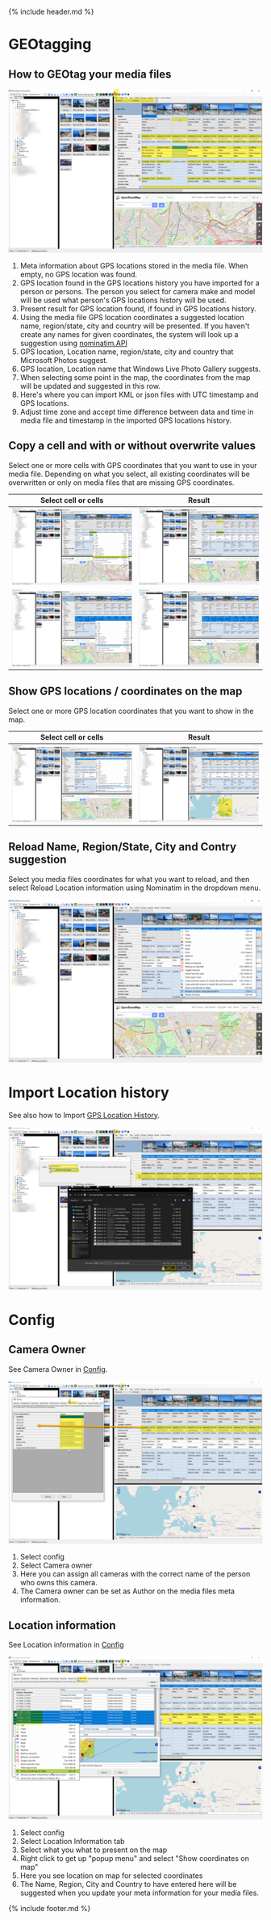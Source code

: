 {% include header.md %}

# GEOtagging

## How to GEOtag your media files
![User interface](map_userinterface.png)

1. Meta information about GPS locations stored in the media file. When empty, no GPS location was found.
2. GPS location found in the GPS locations history you have imported for a person or persons. The person you select for camera make and model will be used what person's GPS locations history will be used.
3. Present result for GPS location found, if found in GPS locations history.
4. Using the media file GPS location coordinates a suggested location name, region/state, city and country will be presented. If you haven't create any names for given coordinates, the system will look up a suggestion using [nominatim.API](https://nominatim.org/)
5. GPS location, Location name, region/state, city and country that Microsoft Photos suggest.
6. GPS location, Location name that Windows Live Photo Gallery suggests.
7. When selecting some point in the map, the coordinates from the map will be updated and suggested in this row.
8. Here's where you can import KML or json files with UTC timestamp and GPS locations.
9. Adjust time zone and accept time difference between data and time in media file and timestamp in the imported GPS locations history.

## Copy a cell and with or without overwrite values

Select one or more cells with GPS coordinates that you want to use in your media file. Depending on what you select, all existing coordinates will be overwritten or only on media files that are missing GPS coordinates.

Select cell or cells | Result
--|--
![User](map_copy-and-not-overwrite.png) | ![User](map_copy-and-not-overwrite-done.png)
![User](map_copy-and-not-overwrite-location-information.png) | ![User](map_copy-and-not-overwrite-location-information-done.png)

## Show GPS locations / coordinates on the map

Select one or more GPS location coordinates that you want to show in the map.

Select cell or cells | Result
--|--
![User](map_show-coordinates-on-map.png) | ![User](map_show-coordinates-on-map-result.png)

## Reload Name, Region/State, City and Contry suggestion
Select you media files coordinates for what you want to reload, and then select Reload Location information using Nominatim in the dropdown menu.

![User](map_reload_using_nominatim_API.png)

# Import Location history

See also how to Import [GPS Location History](..\import-gps-locations).

![User](../import-gps-locations/import-location-history.png)



# Config

## Camera Owner

See Camera Owner in [Config](../config).

![Config camera owner](config_camera-owner.png)

1. Select config
2. Select Camera owner
3. Here you can assign all cameras with the correct name of the person who owns this camera.
4. The Camera owner can be set as Author on the media files meta information.

## Location information

See Location information in [Config](../config)

![Config Location information](config_location-information.png)

1. Select config
2. Select Location Information tab
3. Select what you what to present on the map
4. Right click to get up "popup menu" and select "Show coordinates on map"
5. Here you see location on map for selected coordinates
6. The Name, Region, City and Country to have entered here will be suggested when you update your meta information for your media files.

{% include footer.md %}
